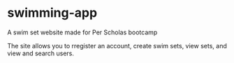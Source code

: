 # swimming-app
A swim set website made for Per Scholas bootcamp

The site allows you to rregister an account, create swim sets, view sets, and view and search users.
